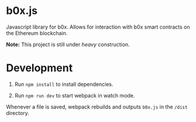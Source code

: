 # b0x.js

Javascript library for b0x. Allows for interaction with b0x smart contracts on the Ethereum blockchain.

__Note:__ This project is still under *heavy* construction.

# Development

1. Run `npm install` to install dependencies.

2. Run `npm run dev` to start webpack in watch mode.

Whenever a file is saved, webpack rebuilds and outputs `b0x.js` in the `/dist` directory.
